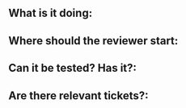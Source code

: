 ## What is it doing:

## Where should the reviewer start:

## Can it be tested? Has it?:

## Are there relevant tickets?:

